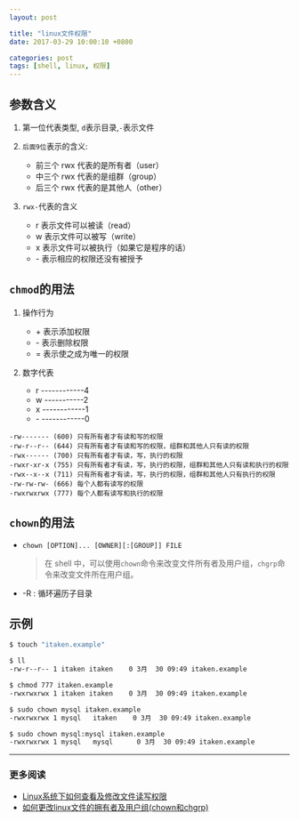 ```yaml
---
layout: post

title: "linux文件权限"
date: 2017-03-29 10:00:10 +0800

categories: post
tags: [shell, linux, 权限]
---
```


## 参数含义

1. 第一位代表类型, `d`表示目录,`-`表示文件

1. `后面9位`表示的含义:
    - 前三个 rwx 代表的是所有者（user）
    - 中三个 rwx 代表的是组群（group）
    - 后三个 rwx 代表的是其他人（other）

1. `rwx-`代表的含义
    * r 表示文件可以被读（read）
    * w 表示文件可以被写（write）
    * x 表示文件可以被执行（如果它是程序的话）
    * \- 表示相应的权限还没有被授予

## `chmod`**的用法**

1. 操作行为
    * \+ 表示添加权限
    * \- 表示删除权限
    * = 表示使之成为唯一的权限

1. 数字代表
    - r ------------4
    - w -----------2
    - x ------------1
    - \- ------------0

```
-rw------- (600) 只有所有者才有读和写的权限
-rw-r--r-- (644) 只有所有者才有读和写的权限，组群和其他人只有读的权限
-rwx------ (700) 只有所有者才有读，写，执行的权限
-rwxr-xr-x (755) 只有所有者才有读，写，执行的权限，组群和其他人只有读和执行的权限
-rwx--x--x (711) 只有所有者才有读，写，执行的权限，组群和其他人只有执行的权限
-rw-rw-rw- (666) 每个人都有读写的权限
-rwxrwxrwx (777) 每个人都有读写和执行的权限
```

## `chown`**的用法**
- `chown [OPTION]... [OWNER][:[GROUP]] FILE`

    >在 shell 中，可以使用`chown`命令来改变文件所有者及用户组，`chgrp`命令来改变文件所在用户组。

- -R : 循环遍历子目录

## **示例**

```bash
$ touch "itaken.example"

$ ll
-rw-r--r-- 1 itaken itaken    0 3月  30 09:49 itaken.example

$ chmod 777 itaken.example
-rwxrwxrwx 1 itaken itaken    0 3月  30 09:49 itaken.example

$ sudo chown mysql itaken.example
-rwxrwxrwx 1 mysql   itaken    0 3月  30 09:49 itaken.example

$ sudo chown mysql:mysql itaken.example
-rwxrwxrwx 1 mysql   mysql      0 3月  30 09:49 itaken.example
```

---
### 更多阅读
- [Linux系统下如何查看及修改文件读写权限](http://www.cnblogs.com/CgenJ/archive/2011/07/28/2119454.html)
- [如何更改linux文件的拥有者及用户组(chown和chgrp)](http://blog.sina.com.cn/s/blog_7e4ac8b50101dybj.html)
